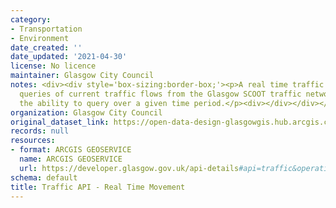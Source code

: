 ```yaml
---
category:
- Transportation
- Environment
date_created: ''
date_updated: '2021-04-30'
license: No licence
maintainer: Glasgow City Council
notes: <div><div style='box-sizing:border-box;'><p>A real time traffic API allowing
  queries of current traffic flows from the Glasgow SCOOT traffic network and also
  the ability to query over a given time period.</p><div></div></div></div>
organization: Glasgow City Council
original_dataset_link: https://open-data-design-glasgowgis.hub.arcgis.com/documents/GlasgowGIS::traffic-api-real-time-movement
records: null
resources:
- format: ARCGIS GEOSERVICE
  name: ARCGIS GEOSERVICE
  url: https://developer.glasgow.gov.uk/api-details#api=traffic&operation=movement
schema: default
title: Traffic API - Real Time Movement
---
```

